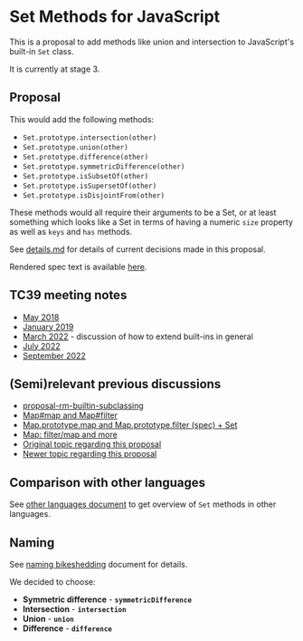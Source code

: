 # Set Methods for JavaScript

This is a proposal to add methods like union and intersection to JavaScript's built-in `Set` class.

It is currently at stage 3.

## Proposal

This would add the following methods:

  * `Set.prototype.intersection(other)`
  * `Set.prototype.union(other)`
  * `Set.prototype.difference(other)`
  * `Set.prototype.symmetricDifference(other)`
  * `Set.prototype.isSubsetOf(other)`
  * `Set.prototype.isSupersetOf(other)`
  * `Set.prototype.isDisjointFrom(other)`

These methods would all require their arguments to be a Set, or at least something which looks like a Set in terms of having a numeric `size` property as well as `keys` and `has` methods.

See [details.md](./details.md) for details of current decisions made in this proposal.

Rendered spec text is available [here](https://tc39.es/proposal-set-methods/).

## TC39 meeting notes

* [May 2018](https://github.com/tc39/notes/blob/8711614630f631cb51dfb803caa087bedfc051a3/meetings/2018-05/may-22.md#set-methods)
* [January 2019](https://github.com/tc39/notes/blob/8711614630f631cb51dfb803caa087bedfc051a3/meetings/2019-01/jan-29.md#update-on-set-methods)
* [March 2022](https://github.com/tc39/notes/blob/6f7e075341e435f22777b07a3ee5141442d2d8a7/meetings/2022-03/mar-31.md#extending-built-ins) - discussion of how to extend built-ins in general
* [July 2022](https://github.com/tc39/notes/blob/6f7e075341e435f22777b07a3ee5141442d2d8a7/meetings/2022-07/jul-20.md#set-methods-how-to-access-properties-of-the-argument)
* [September 2022](https://github.com/tc39/notes/blob/65a82252aa14c273082e7687c6712bb561bc087a/meetings/2022-09/sep-14.md#set-methods-part-iii)

## (Semi)relevant previous discussions

* [proposal-rm-builtin-subclassing](https://github.com/tc39/proposal-rm-builtin-subclassing)
* [Map#map and Map#filter](https://github.com/tc39/ecma262/pull/13)
* [Map.prototype.map and Map.prototype.filter (spec) + Set](https://esdiscuss.org/notes/2014-11-19)
* [Map: filter/map and more](https://esdiscuss.org/topic/map-filter-map-and-more)
* [Original topic regarding this proposal](https://esdiscuss.org/topic/new-set-prototype-methods)
* [Newer topic regarding this proposal](https://esdiscuss.org/topic/new-set-methods-again)


## Comparison with other languages

See [other languages document](./other-languages.md) to get overview of `Set` methods in other languages.

## Naming

See [naming bikeshedding](./name-bikeshedding.md) document for details.

We decided to choose:

* **Symmetric difference** - **`symmetricDifference`**
* **Intersection** - **`intersection`**
* **Union** - **`union`**
* **Difference** - **`difference`**
